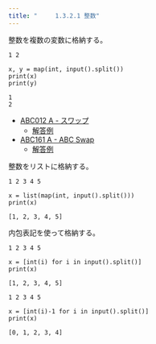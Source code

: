 ```yaml
---
title: "　　　1.3.2.1 整数"
---
```


整数を複数の変数に格納する。

```text:入力
1 2
```

```python:サンプルコード
x, y = map(int, input().split())
print(x)
print(y)
```

```text:実行結果
1
2
```

- [ABC012 A - スワップ](https://atcoder.jp/contests/abc012/tasks/abc012_1)
    - [解答例](https://atcoder.jp/contests/abc012/submissions/14933994)
- [ABC161 A - ABC Swap](https://atcoder.jp/contests/abc161/tasks/abc161_a)
    - [解答例](https://atcoder.jp/contests/abc161/submissions/15567491)

整数をリストに格納する。

```text:入力
1 2 3 4 5
```

```python:サンプルコード
x = list(map(int, input().split()))
print(x)
```

```text:実行結果
[1, 2, 3, 4, 5]
```

内包表記を使って格納する。

```text:入力
1 2 3 4 5
```

```python:サンプルコード
x = [int(i) for i in input().split()]
print(x)
```

```text:実行結果
[1, 2, 3, 4, 5]
```

```text:入力
1 2 3 4 5
```

```python:サンプルコード
x = [int(i)-1 for i in input().split()]
print(x)
```

```text:実行結果
[0, 1, 2, 3, 4]
```
